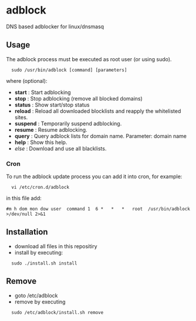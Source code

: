 # adblock
DNS based adblocker for linux/dnsmasq


## Usage
The adblock process must be executed as root user (or using sudo).

`  sudo /usr/bin/adblock [command] [parameters]`

where <command> (optional):
* **start** : Start adblocking
* **stop** : Stop adblocking (remove all blocked domains)
* **status** : Show start/stop status
* **reload** : Reload all downloaded blocklists and reapply the whitelisted sites.
* **suspend** : Temporarily suspend adblocking.
* **resume** : Resume adblocking.
* **query** : Query adblock lists for domain name. Parameter: domain name
* **help** : Show this help.
* _else_ : Download and use all blacklists.


### Cron
To run the adblock update process you can add it into cron, for example:

`  vi /etc/cron.d/adblock`

in this file add:

`
#m h dom mon dow user  command
  1  6 *   *   *   root  /usr/bin/adblock >/dev/null 2>&1
 ` 

## Installation
* download all files in this repositiry
* install by executing:

`  sudo ./install.sh install`
  
## Remove
* goto /etc/adblock
* remove by executing

`  sudo /etc/adblock/install.sh remove`
